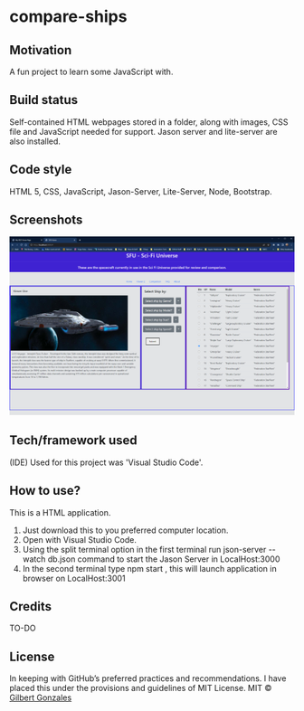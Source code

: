 # compare-ships
## Motivation
A fun project to learn some JavaScript with.
## Build status
Self-contained HTML webpages stored in a folder, along with images, CSS file and JavaScript needed for support. Jason server and lite-server are also installed. 
## Code style
HTML 5, CSS, JavaScript, Jason-Server, Lite-Server, Node, Bootstrap.
## Screenshots
![](images/sfu.png)
## Tech/framework used
(IDE) Used for this project was 'Visual Studio Code'.
## How to use?
This is a HTML application.
1.	Just download this to you preferred computer location.  
2.	Open with Visual Studio Code.
3.	Using the split terminal option in the first terminal run json-server --watch db.json command to start the Jason Server in LocalHost:3000
4.	In the second terminal type npm start , this will launch application in browser on LocalHost:3001
## Credits
TO-DO
## License
In keeping with GitHub’s preferred practices and recommendations. I have placed this under the provisions and guidelines of MIT License. 
MIT © [Gilbert Gonzales]()
